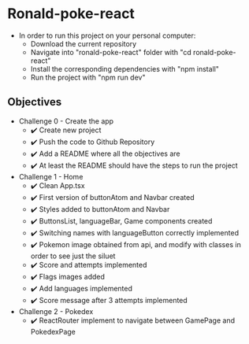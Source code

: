 # Ronald-poke-react
- In order to run this project on your personal computer:
  - Download the current repository
  - Navigate into "ronald-poke-react" folder with "cd ronald-poke-react"
  - Install the corresponding dependencies with "npm install"
  - Run the project with "npm run dev"
## Objectives
- Challenge 0 - Create the app
  - ✔️ Create new project
  - ✔️ Push the code to Github Repository
  - ✔️ Add a README where all the objectives are
  - ✔️ At least the README should have the steps to run the project
- Challenge 1 - Home
	- ✔️ Clean App.tsx
	- ✔️ First version of buttonAtom and Navbar created
  - ✔️ Styles added to buttonAtom and Navbar
  - ✔️ ButtonsList, languageBar, Game components created
  - ✔️ Switching names with languageButton correctly implemented
  - ✔️ Pokemon image obtained from api, and modify with classes in order to see just the siluet
  - ✔️ Score and attempts implemented
  - ✔️ Flags images added
  - ✔️ Add languages implemented
  - ✔️ Score message after 3 attempts implemented
- Challenge 2 - Pokedex
  - ✔️ ReactRouter implement to navigate between GamePage and PokedexPage